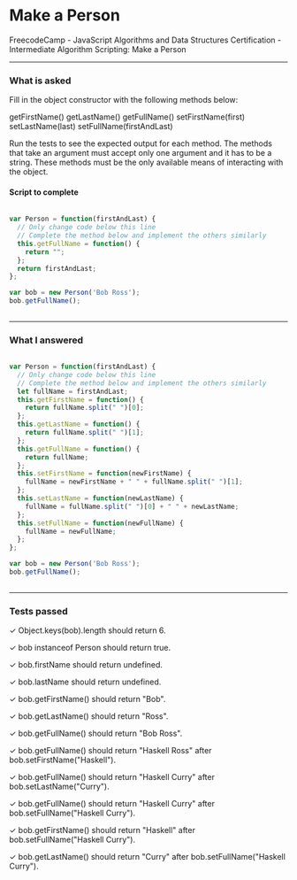 # Make a Person
FreecodeCamp - JavaScript Algorithms and Data Structures Certification - Intermediate Algorithm Scripting: Make a Person


---


### What is asked

Fill in the object constructor with the following methods below:

getFirstName()
getLastName()
getFullName()
setFirstName(first)
setLastName(last)
setFullName(firstAndLast)

Run the tests to see the expected output for each method. The methods that take an argument must accept only one argument and it has to be a string. These methods must be the only available means of interacting with the object.


#### Script to complete

```javascript  
  
var Person = function(firstAndLast) {
  // Only change code below this line
  // Complete the method below and implement the others similarly
  this.getFullName = function() {
    return "";
  };
  return firstAndLast;
};

var bob = new Person('Bob Ross');
bob.getFullName();
  

```

---


### What I answered

```javascript  
  
var Person = function(firstAndLast) {
  // Only change code below this line
  // Complete the method below and implement the others similarly
  let fullName = firstAndLast;
  this.getFirstName = function() {
    return fullName.split(" ")[0];
  };
  this.getLastName = function() {
    return fullName.split(" ")[1];
  };
  this.getFullName = function() {
    return fullName;
  };
  this.setFirstName = function(newFirstName) {
    fullName = newFirstName + " " + fullName.split(" ")[1];
  };
  this.setLastName = function(newLastName) {
    fullName = fullName.split(" ")[0] + " " + newLastName;
  };
  this.setFullName = function(newFullName) {
    fullName = newFullName;
  };
};

var bob = new Person('Bob Ross');
bob.getFullName();
  

```

---


### Tests passed

✓ Object.keys(bob).length should return 6.

✓ bob instanceof Person should return true.

✓ bob.firstName should return undefined.

✓ bob.lastName should return undefined.

✓ bob.getFirstName() should return "Bob".

✓ bob.getLastName() should return "Ross".

✓ bob.getFullName() should return "Bob Ross".

✓ bob.getFullName() should return "Haskell Ross" after bob.setFirstName("Haskell").

✓ bob.getFullName() should return "Haskell Curry" after bob.setLastName("Curry").

✓ bob.getFullName() should return "Haskell Curry" after bob.setFullName("Haskell Curry").

✓ bob.getFirstName() should return "Haskell" after bob.setFullName("Haskell Curry").

✓ bob.getLastName() should return "Curry" after bob.setFullName("Haskell Curry").
